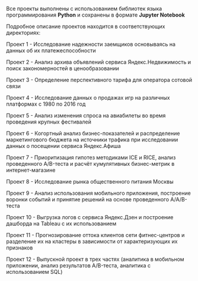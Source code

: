 Все проекты выполнены с использованием библиотек языка программирования **Python** и сохранены в формате **Jupyter Notebook**

Подробное описание проектов находится в соответствующих директориях:

Проект 1 - Исследование надежности заемщиков основываясь на данных об их платежеспособности

Проект 2 - Анализ архива объявлений сервиса Яндекс.Недвижимость и поиск закономерностей
в ценообразовании

Проект 3 - Определение перспективного тарифа для оператора сотовой связи

Проект 4 - Исследование данных о продажах игр на различных платформах с 1980 по 2016 год

Проект 5 - Анализ изменения спроса на авиабилеты во время проведения крупных фестивалей

Проект 6 - Когортный анализ бизнес-показателей и распределение маркетингового бюджета на источники
трафика при исследовании данных о посещении сервиса Яндекс.Афиша

Проект 7 - Приоритизация гипотез методиками ICE и RICE, анализ проведенного A/B-теста и расчёт
кумулятивных бизнес-метрик в интернет-магазине

Проект 8 - Исследование рынка общественного питания Москвы

Проект 9 - Анализ использования мобильного приложения, построение воронки событий и принятие решений на
основе проведенного A/A/B-теста

Проект 10 - Выгрузка логов с сервиса Яндекс.Дзен и построение дашборда на Tableau с их использованием

Проект 11 - Прогнозирование оттока клиентов сети фитнес-центров и разделение их на кластеры в зависимости от
характеризующих их признаков

Проект 12 - Выпускной проект в трех частях (аналитика в мобильном приложении, анализ результатов A/B-теста, аналитика с использованием SQL)
